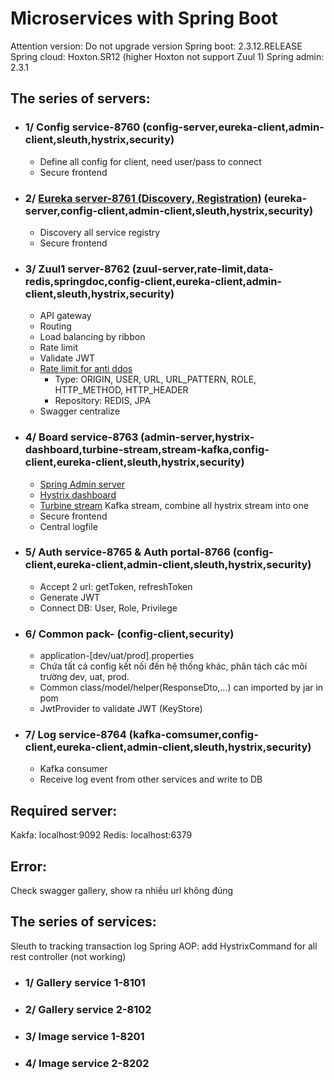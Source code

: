 # Microservices with Spring Boot

Attention version: Do not upgrade version Spring boot: 2.3.12.RELEASE Spring cloud: Hoxton.SR12 (higher Hoxton not support Zuul 1)
Spring admin: 2.3.1

## The series of servers:

- ### 1/ Config service-8760 (config-server,eureka-client,admin-client,sleuth,hystrix,security)
    - Define all config for client, need user/pass to connect
    - Secure frontend
- ### 2/ [Eureka server-8761 (Discovery, Registration)](http://localhost:8761/) (eureka-server,config-client,admin-client,sleuth,hystrix,security)
    - Discovery all service registry
    - Secure frontend
- ### 3/ Zuul1 server-8762 (zuul-server,rate-limit,data-redis,springdoc,config-client,eureka-client,admin-client,sleuth,hystrix,security)
    - API gateway
    - Routing
    - Load balancing by ribbon
    - Rate limit
    - Validate JWT
    - [Rate limit for anti ddos](https://github.com/marcosbarbero/spring-cloud-zuul-ratelimit)
        - Type: ORIGIN, USER, URL, URL_PATTERN, ROLE, HTTP_METHOD, HTTP_HEADER
        - Repository: REDIS, JPA
    - Swagger centralize
- ### 4/ Board service-8763 (admin-server,hystrix-dashboard,turbine-stream,stream-kafka,config-client,eureka-client,sleuth,hystrix,security)
    - [Spring Admin server](http://localhost:8763/admin)
    - [Hystrix dashboard](http://localhost:8763/hystrix/monitor?stream=http://localhost:8763)
    - [Turbine stream](http://localhost:8763) Kafka stream, combine all hystrix stream into one
    - Secure frontend
    - Central logfile
- ### 5/ Auth service-8765 & Auth portal-8766 (config-client,eureka-client,admin-client,sleuth,hystrix,security)
    - Accept 2 url: getToken, refreshToken
    - Generate JWT
    - Connect DB: User, Role, Privilege
- ### 6/ Common pack- (config-client,security)
    - application-[dev/uat/prod].properties
    - Chứa tất cả config kết nối đến hệ thống khác, phân tách các môi trường dev, uat, prod.
    - Common class/model/helper(ResponseDto,...) can imported by jar in pom
    - JwtProvider to validate JWT (KeyStore)
- ### 7/ Log service-8764 (kafka-comsumer,config-client,eureka-client,admin-client,sleuth,hystrix,security)
    - Kafka consumer
    - Receive log event from other services and write to DB

## Required server:

Kakfa: localhost:9092 Redis: localhost:6379

## Error:

Check swagger gallery, show ra nhiều url không đúng

## The series of services:

Sleuth to tracking transaction log Spring AOP: add HystrixCommand for all rest controller (not working)

- ### 1/ Gallery service 1-8101
- ### 2/ Gallery service 2-8102
- ### 3/ Image service 1-8201
- ### 4/ Image service 2-8202

